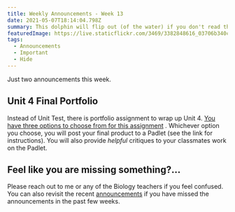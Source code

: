 ```yaml
---
title: Weekly Announcements - Week 13
date: 2021-05-07T18:14:04.798Z
summary: This dolphin will flip out (of the water) if you don't read the announcements.
featuredImage: https://live.staticflickr.com/3469/3382848616_03706b340c.jpg
tags:
  - Announcements
  - Important
  - Hide
---
```

Just two announcements this week.

## **Unit 4 Final Portfolio**

Instead of Unit Test, there is portfolio assignment to wrap up Unit 4. [You have three options to choose from for this assignment](https://mnca-biology-message-board.netlify.app/posts/unit-4-final-portfolio/) . Whichever option you choose, you will post your final product to a Padlet (see the link for instructions). You will also provide *helpful* critiques to your classmates work on the Padlet.

## **Feel like you are missing something?...**

Please reach out to me or any of the Biology teachers if you feel confused. You can also revisit the recent [announcements](https://mnca-biology-message-board.netlify.app/tags/announcements/) if you have missed the announcements in the past few weeks.